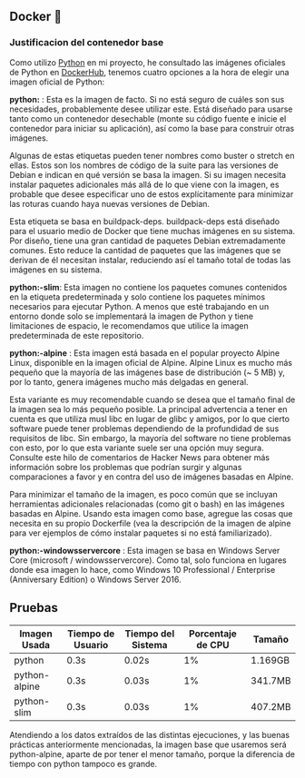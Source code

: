 ## Docker :whale2:

### Justificacion del contenedor base
Como utilizo [Python]((https://www.python.org/)) en mi proyecto, he consultado las imágenes oficiales de Python en [DockerHub](https://hub.docker.com/_/python), tenemos cuatro opciones a la hora de elegir una imagen oficial de Python:

**python:<version>** : Esta es la imagen de facto. Si no está seguro de cuáles son sus necesidades, probablemente desee utilizar este. Está diseñado para usarse tanto como un contenedor desechable (monte su código fuente e inicie el contenedor para iniciar su aplicación), así como la base para construir otras imágenes.

Algunas de estas etiquetas pueden tener nombres como buster o stretch en ellas. Estos son los nombres de código de la suite para las versiones de Debian e indican en qué versión se basa la imagen. Si su imagen necesita instalar paquetes adicionales más allá de lo que viene con la imagen, es probable que desee especificar uno de estos explícitamente para minimizar las roturas cuando haya nuevas versiones de Debian.

Esta etiqueta se basa en buildpack-deps. buildpack-deps está diseñado para el usuario medio de Docker que tiene muchas imágenes en su sistema. Por diseño, tiene una gran cantidad de paquetes Debian extremadamente comunes. Esto reduce la cantidad de paquetes que las imágenes que se derivan de él necesitan instalar, reduciendo así el tamaño total de todas las imágenes en su sistema.

**python:<version>-slim**: Esta imagen no contiene los paquetes comunes contenidos en la etiqueta predeterminada y solo contiene los paquetes mínimos necesarios para ejecutar Python. A menos que esté trabajando en un entorno donde solo se implementará la imagen de Python y tiene limitaciones de espacio, le recomendamos que utilice la imagen predeterminada de este repositorio.

**python:<version>-alpine** : Esta imagen está basada en el popular proyecto Alpine Linux, disponible en la imagen oficial de Alpine. Alpine Linux es mucho más pequeño que la mayoría de las imágenes base de distribución (~ 5 MB) y, por lo tanto, genera imágenes mucho más delgadas en general.

Esta variante es muy recomendable cuando se desea que el tamaño final de la imagen sea lo más pequeño posible. La principal advertencia a tener en cuenta es que utiliza musl libc en lugar de glibc y amigos, por lo que cierto software puede tener problemas dependiendo de la profundidad de sus requisitos de libc. Sin embargo, la mayoría del software no tiene problemas con esto, por lo que esta variante suele ser una opción muy segura. Consulte este hilo de comentarios de Hacker News para obtener más información sobre los problemas que podrían surgir y algunas comparaciones a favor y en contra del uso de imágenes basadas en Alpine.

Para minimizar el tamaño de la imagen, es poco común que se incluyan herramientas adicionales relacionadas (como git o bash) en las imágenes basadas en Alpine. Usando esta imagen como base, agregue las cosas que necesita en su propio Dockerfile (vea la descripción de la imagen de alpine para ver ejemplos de cómo instalar paquetes si no está familiarizado).

**python:<version>-windowsservercore** : Esta imagen se basa en Windows Server Core (microsoft / windowsservercore). Como tal, solo funciona en lugares donde esa imagen lo hace, como Windows 10 Professional / Enterprise (Anniversary Edition) o Windows Server 2016.

## Pruebas

| Imagen Usada | Tiempo de Usuario | Tiempo del Sistema | Porcentaje de CPU | Tamaño |
| -- | -- | -- | -- | -- |
| python| 0.3s | 0.02s | 1% | 1.169GB |
| python-alpine| 0.3s | 0.03s | 1% | 341.7MB |
| python-slim| 0.3s | 0.03s | 1% | 407.2MB |

Atendiendo a los datos extraídos de las distintas ejecuciones, y las buenas prácticas anteriormente mencionadas, la imagen base que usaremos será python-alpine, aparte de por tener el menor tamaño, porque la diferencia de tiempo con python tampoco es grande.



